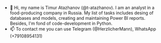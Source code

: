 - 👋 Hi, my name is Timur Atazhanov (@t-atazhanov). I am an analyst in a food-producing company in Russia. 
My list of tasks includes desing of databases and models, creating and maintaining Power BI reports. Besides, I'm fond of code-development in Python.
- 📫 To contact me you can use Telegram (@HerzlicherMann), WhatsApp (+79108954131)

<!---
Timurinho/Timurinho is a ✨ special ✨ repository because its `README.md` (this file) appears on your GitHub profile.
You can click the Preview link to take a look at your changes.
--->
